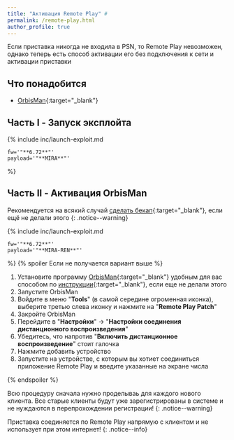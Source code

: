 ```yaml
---
title: "Активация Remote Play" #
permalink: /remote-play.html
author_profile: true
---
```


Если приставка никогда не входила в PSN, то Remote Play невозможен, однако теперь есть способ активации его без подключения к сети и активации приставки

## Что понадобится

* [OrbisMan](https://psarchive.darksoftware.xyz/ORBISMAN_BETA.pkg){:target="_blank"}

## Часть I - Запуск эксплойта

{% include inc/launch-exploit.md 

	fw='"**6.72**"'
	payload='"**MIRA**"'

%}

## Часть II - Активация OrbisMan 

Рекомендуется на всякий случай [сделать бекап](backup){:target="_blank"}, если ещё не делали этого
{: .notice--warning}


{% include inc/launch-exploit.md 

	fw='"**6.72**"'
	payload='"**MIRA-REN**"'

%}
{% spoiler Если не получается вариант выше %}

1. Установите программу [OrbisMan](https://psarchive.darksoftware.xyz/ORBISMAN_BETA.pkg){:target="_blank"} удобным для вас способом по [инструкции](games){:target="_blank"}, если еще не делали этого
1. Запустите OrbisMan 
1. Войдите в меню "**Tools**" (в самой середине огроменная иконка), выберите третью слева иконку и нажмите на "**Remote Play Patch**"
1. Закройте OrbisMan 
1. Перейдите в "**Настройки**" -> "**Настройки соединения дистанционного воспроизведения**" 
1. Убедитесь, что напротив "**Включить дистанционное воспроизведение**" стоит галочка
1. Нажмите добавить устройство
1. Запустите на устройстве, с которым вы хотиет соединиться приложение Remote Play и введите указанные на экране числа 

{% endspoiler %}

Всю процедуру сначала нужно проделываь для каждого нового клиента. Все старые клиенты будут уже зарегистрированы в системе и не нуждаются в перепрохождении регистрации!
{: .notice--warning}

Приставка соединяется по Remote Play напрямую с клиентом и не использует при этом интернет!
{: .notice--info}